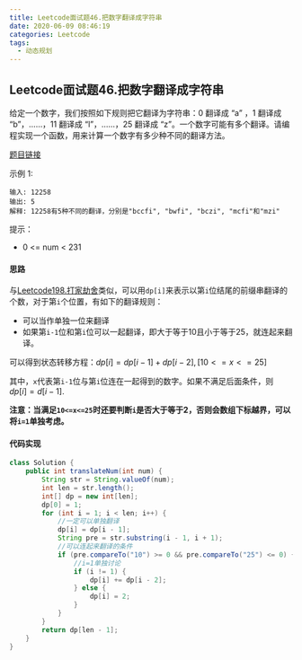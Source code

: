 ```yaml
---
title: Leetcode面试题46.把数字翻译成字符串
date: 2020-06-09 08:46:19
categories: Leetcode
tags:
  - 动态规划
---
```


## Leetcode面试题46.把数字翻译成字符串

给定一个数字，我们按照如下规则把它翻译为字符串：0 翻译成 “a” ，1 翻译成 “b”，……，11 翻译成 “l”，……，25 翻译成 “z”。一个数字可能有多个翻译。请编程实现一个函数，用来计算一个数字有多少种不同的翻译方法。

 [题目链接](https://leetcode-cn.com/problems/ba-shu-zi-fan-yi-cheng-zi-fu-chuan-lcof)

<!--more-->

示例 1:

```
输入: 12258
输出: 5
解释: 12258有5种不同的翻译，分别是"bccfi", "bwfi", "bczi", "mcfi"和"mzi"
```




提示：

- 0 <= num < 231



#### 思路

与[Leetcode198.打家劫舍](https://leetcode-cn.com/problems/house-robber/)类似，可以用`dp[i]`来表示以第`i`位结尾的前缀串翻译的个数，对于第`i`个位置，有如下的翻译规则：

- 可以当作单独一位来翻译
- 如果第`i-1`位和第`i`位可以一起翻译，即大于等于10且小于等于25，就连起来翻译。

可以得到状态转移方程：$dp[i] = dp[i-1] + dp[i-2],[10<=x<=25]$

其中，`x`代表第`i-1`位与第`i`位连在一起得到的数字。如果不满足后面条件，则$dp[i] = d[i-1]$.

**注意：当满足`10<=x<=25`时还要判断`i`是否大于等于2，否则会数组下标越界，可以将`i=1`单独考虑。**



#### 代码实现

```java
class Solution {
    public int translateNum(int num) {
        String str = String.valueOf(num);
        int len = str.length();
        int[] dp = new int[len];
        dp[0] = 1;
        for (int i = 1; i < len; i++) {
            //一定可以单独翻译
            dp[i] = dp[i - 1];
            String pre = str.substring(i - 1, i + 1);
            //可以连起来翻译的条件
            if (pre.compareTo("10") >= 0 && pre.compareTo("25") <= 0) {
                //i=1单独讨论
                if (i != 1) {
                    dp[i] += dp[i - 2];
                } else {
                    dp[i] = 2;
                }
            }
        }
        return dp[len - 1];
    }
}
```



